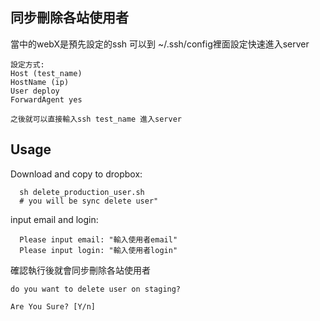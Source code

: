 ## 同步刪除各站使用者

當中的webX是預先設定的ssh
可以到 ~/.ssh/config裡面設定快速進入server

```
設定方式:
Host (test_name)
HostName (ip) 
User deploy
ForwardAgent yes

之後就可以直接輸入ssh test_name 進入server
```

## Usage

Download and copy to dropbox:

```
  sh delete_production_user.sh
  # you will be sync delete user"
```

input email and login:

```
  Please input email: "輸入使用者email"
  Please input login: "輸入使用者login"
```

確認執行後就會同步刪除各站使用者
```
do you want to delete user on staging?

Are You Sure? [Y/n]
```
